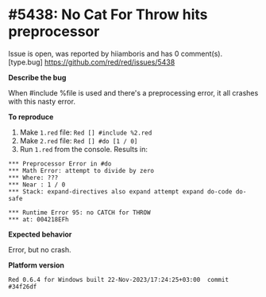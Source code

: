 
#5438: No Cat For Throw hits preprocessor
================================================================================
Issue is open, was reported by hiiamboris and has 0 comment(s).
[type.bug]
<https://github.com/red/red/issues/5438>

**Describe the bug**

When #include %file is used and there's a preprocessing error, it all crashes with this nasty error.

**To reproduce**

1. Make `1.red` file: `Red [] #include %2.red`
2. Make `2.red` file: `Red [] #do [1 / 0]`
3. Run `1.red` from the console. Results in:
```
*** Preprocessor Error in #do
*** Math Error: attempt to divide by zero
*** Where: ???
*** Near : 1 / 0
*** Stack: expand-directives also expand attempt expand do-code do-safe

*** Runtime Error 95: no CATCH for THROW
*** at: 004218EFh
```

**Expected behavior**

Error, but no crash.

**Platform version**
```
Red 0.6.4 for Windows built 22-Nov-2023/17:24:25+03:00  commit #34f26df
```


